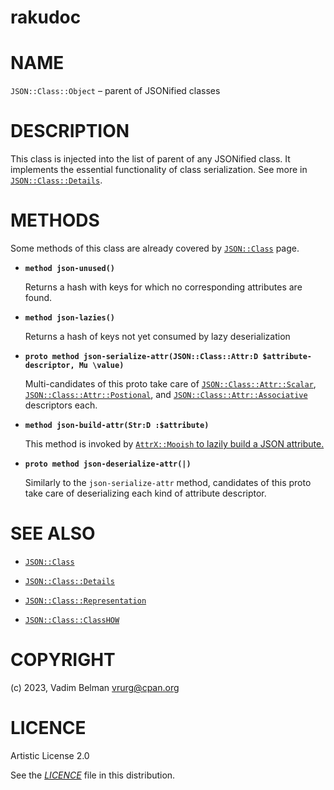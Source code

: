 rakudoc
=======

NAME
====

`JSON::Class::Object` – parent of JSONified classes

DESCRIPTION
===========

This class is injected into the list of parent of any JSONified class. It implements the essential functionality of class serialization. See more in [`JSON::Class::Details`](Details.md).

METHODS
=======

Some methods of this class are already covered by [`JSON::Class`](../Class.md) page.

  * **`method json-unused()`**

    Returns a hash with keys for which no corresponding attributes are found.

  * **`method json-lazies()`**

    Returns a hash of keys not yet consumed by lazy deserialization

  * **`proto method json-serialize-attr(JSON::Class::Attr:D $attribute-descriptor, Mu \value)`**

    Multi-candidates of this proto take care of [`JSON::Class::Attr::Scalar`](Attr/Scalar.md), [`JSON::Class::Attr::Postional`](Attr/Postional.md), and [`JSON::Class::Attr::Associative`](Attr/Associative.md) descriptors each.

  * **`method json-build-attr(Str:D :$attribute)`**

    This method is invoked by [`AttrX::Mooish` to lazily build a JSON attribute.](https://raku.land/zef:vrurg/AttrX::Mooish)

  * **`proto method json-deserialize-attr(|)`**

    Similarly to the `json-serialize-attr` method, candidates of this proto take care of deserializing each kind of attribute descriptor.

SEE ALSO
========

  * [`JSON::Class`](../Class.md)

  * [`JSON::Class::Details`](Details.md)

  * [`JSON::Class::Representation`](Representation.md)

  * [`JSON::Class::ClassHOW`](ClassHOW.md)

COPYRIGHT
=========

(c) 2023, Vadim Belman <vrurg@cpan.org>

LICENCE
=======

Artistic License 2.0

See the [*LICENCE*](../../../../LICENCE) file in this distribution.

